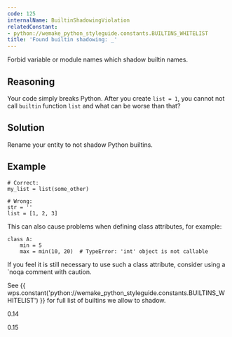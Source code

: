 ```yaml
---
code: 125
internalName: BuiltinShadowingViolation
relatedConstant:
- python://wemake_python_styleguide.constants.BUILTINS_WHITELIST
title: 'Found builtin shadowing: _'
---
```


Forbid variable or module names which shadow builtin names.

## Reasoning
Your code simply breaks Python. After you create `list = 1`, you
cannot not call `builtin` function `list` and what can be worse than
that?

## Solution
Rename your entity to not shadow Python builtins.

## Example

    # Correct:
    my_list = list(some_other)
    
    # Wrong:
    str = ''
    list = [1, 2, 3]

This can also cause problems when defining class attributes, for
example:

    class A:
        min = 5
        max = min(10, 20)  # TypeError: 'int' object is not callable

If you feel it is still necessary to use such a class attribute,
consider using a <span class="title-ref">\`noqa</span> comment with
caution.

See {{ wps.constant('python://wemake_python_styleguide.constants.BUILTINS_WHITELIST') }} for full
list of builtins we allow to shadow.

<div class="versionadded">

0.14

</div>

<div class="versionchanged">

0.15

</div>